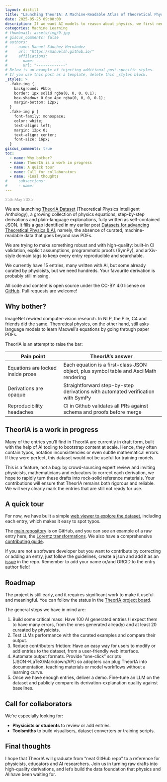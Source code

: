 ```yaml
---
layout: distill
title: "Launching TheorIA: A Machine-Readable Atlas of Theoretical Physics"
date: 2025-05-25 09:00:00
description: If we want AI models to reason about physics, we first need to give them physics they can actually read.
categories: Machine Learning
# thumbnail: assets/img/9.jpg
# giscus_comments: false
# authors:
#   - name: Manuel Sánchez Hernández
#     url: "https://manuelsh.github.io/"
#     affiliations:
#       name: -------------
#       url: "-------------"
# Below is an example of injecting additional post-specific styles.
# If you use this post as a template, delete this _styles block.
_styles: >
  .fake-img {
    background: #bbb;
    border: 1px solid rgba(0, 0, 0, 0.1);
    box-shadow: 0 0px 4px rgba(0, 0, 0, 0.1);
    margin-bottom: 12px;
  }
  .fake-img p {
    font-family: monospace;
    color: white;
    text-align: left;
    margin: 12px 0;
    text-align: center;
    font-size: 16px;
  }
giscus_comments: true
toc:
  - name: Why bother?
  - name: TheorIA is a work in progress
  - name: A quick tour
  - name: Call for collaborators
  - name: Final thoughts
#     subsections:
#     - name:
---
```


<span style="color: grey; font-weight: 300; font-size: 0.9em;">25th May 2025</span>

We are launching [TheorIA Dataset](https://theoria-dataset.github.io/theoria-dataset/index.html) (Theoretical Physics Intelligent Anthology), a growing collection of physics equations, step-by-step derivations and plain-language explanations, fully written as self-contained JSON. It fills a gap identified in my earlier post [Datasets for advancing Theoretical Physics & AI](https://manuelsh.github.io/blog/2025/datasets-for-advancing-Theoretical-Physics/), namely, the absence of curated, machine-readable data that goes beyond raw PDFs.

We are trying to make something robust and with high-quality: built-in CI validation, explicit assumptions, programmatic proofs (SymPy), and arXiv-style domain tags to keep every entry reproducible and searchable.

We currently have 15 entries, many written with AI, but some already curated by physicists, but we need hundreds. Your favourite derivation is probably still missing.

All code and content is open source under the CC-BY 4.0 license on [GitHub](https://github.com/theoria-dataset/theoria-dataset). Pull requests are welcome!

## Why bother?

ImageNet rewired computer-vision research. In NLP, the Pile, C4 and friends did the same. Theoretical physics, on the other hand, still asks language models to learn Maxwell’s equations by going through paper PDFs.

TheorIA is an attempt to raise the bar:

| Pain point                        | TheorIA’s answer                                                                      |
| --------------------------------- | ------------------------------------------------------------------------------------- |
| Equations are locked inside prose | Each equation is a first-class JSON object, plus symbol table and AsciiMath rendering |
| Derivations are opaque            | Straightforward step-by-step derivations with automated verification with SymPy       |
| Reproducibility headaches         | CI in Github validates all PRs against schema and proofs before merge                 |

## TheorIA is a work in progress

Many of the entries you’ll find in TheorIA are currently in draft form, built with the help of AI tooling to bootstrap content at scale. Hence, they often contain typos, notation inconsistencies or even subtle mathematical errors. If they were perfect, this dataset would not be useful for training models.

This is a feature, not a bug: by crowd-sourcing expert review and inviting physicists, mathematicians and educators to correct each derivation, we hope to rapidly turn these drafts into rock-solid reference materials. Your contributions will ensure that TheorIA remains both rigorous and reliable. We will very clearly mark the entries that are still not ready for use.

## A quick tour

For now, we have built a simple [web viewer to explore the dataset](https://theoria-dataset.github.io/theoria-dataset/index.html), including each entry, which makes it easy to spot typos.

The [main repository](https://github.com/TheorIA-org/TheorIA) is on GitHub, and you can see an example of a raw entry here, the [Lorentz transformations](https://github.com/theoria-dataset/theoria-dataset/blob/main/entries/lorentz_transformations.json). We also have a comprehensive [contributing guide](https://github.com/theoria-dataset/theoria-dataset/blob/main/CONTRIBUTING.md).

If you are not a software developer but you want to contribute by correcting or adding an entry, just follow the guidelines, create a json and add it as an [issue](https://github.com/theoria-dataset/theoria-dataset/issues) in the repo. Remember to add your name or/and ORCID to the entry author field!

## Roadmap

The project is still early, and it requires significant work to make it useful and meaningful. You can follow the status in the [TheorIA project board](https://github.com/users/theoria-dataset/projects/1/views/1).

The general steps we have in mind are:

1. Build some critical mass: Have 100 AI generated entries (I expect them to have many errors, from the ones generated already) and at least 20 curaated by physicists.
2. Test LLMs performance with the curated examples and compare their output.
3. Reduce contributors friction: Have an easy way for users to modify or add entries to the dataset, from a user-friendly web interface.
4. Automate output formats. Provide “one-click” scripts (JSON→LaTeX/Markdown/API) so adopters can plug TheorIA into documentation, teaching materials or model workflows without a learning curve.
5. Once we have enough entries, deliver a demo. Fine-tune an LLM on the dataset and publicly compare its derivation-explanation quality against baselines.

## Call for collaborators

We’re especially looking for:

- **Physicists or students** to review or add entries.
- **Toolsmiths** to build visualisers, dataset converters or training scripts.

## Final thoughts

I hope that TheorIA will graduate from “neat GitHub repo” to a reference for physicists, educators and AI researchers. Join us in turning raw drafts into high-quality derivations, and let’s build the data foundation that physics and AI have been waiting for.
